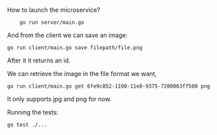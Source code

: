 How to launch the microservice?

```
    go run server/main.go
```

And from the client we can save an image:
```
go run client/main.go save filepath/file.png
```

After it it returns an id.

We can retrieve the image in the file format we want,
```
go run client/main.go get 6fe9c852-1190-11e8-9375-7200063ff500 png
```

It only supports jpg and png for now.

Running the tests:
```
go test ./...
```
